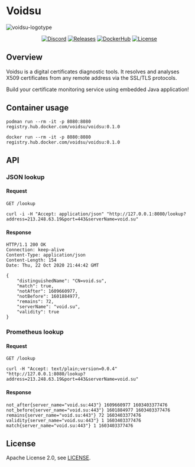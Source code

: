 # Voidsu

![voidsu-logotype](https://repository-images.githubusercontent.com/301179117/f4549580-14cc-11eb-9c63-3319c14221b9)

<p align="center">
<a href="https://discord.gg/33bAHde"><img src="https://img.shields.io/static/v1?logo=discord&label=&message=Discord&color=36393f&style=flat-square" alt="Discord"></a>
<a href="https://github.com/voidsu/voidsu/releases/latest"><img src="https://img.shields.io/github/release/voidsu/voidsu.svg?style=flat-square" alt="Releases"></a>
<a href="https://hub.docker.com/r/voidsu/voidsu"><img src="https://img.shields.io/static/v1?label=Docker&message=Hub&color=2496ED&logo=docker&logoColor=white&style=flat-square" alt="DockerHub"></a>
<a href="https://github.com/voidsu/voidsu/blob/master/LICENSE"><img src="https://img.shields.io/github/license/voidsu/voidsu.svg?style=flat-square" alt="License"></a>
</p>

## Overview
Voidsu is a digital certificates diagnostic tools.
It resolves and analyses X509 certificates from any remote address via the SSL/TLS protocols.

Build your certificate monitoring service using embedded Java application!

## Container usage
```shell script
podman run --rm -it -p 8080:8080 registry.hub.docker.com/voidsu/voidsu:0.1.0

docker run --rm -it -p 8080:8080 registry.hub.docker.com/voidsu/voidsu:0.1.0
```

## API
### JSON lookup
#### Request
```
GET /lookup
```
```shell script
curl -i -H "Accept: application/json" "http://127.0.0.1:8080/lookup?address=213.248.63.19&port=443&serverName=void.su"
```
#### Response
```http request
HTTP/1.1 200 OK
Connection: keep-alive
Content-Type: application/json
Content-Length: 154
Date: Thu, 22 Oct 2020 21:44:42 GMT

{
    "distinguishedName": "CN=void.su",
    "match": true,
    "notAfter": 1609660977,
    "notBefore": 1601884977,
    "remains": 72,
    "serverName": "void.su",
    "validity": true
}
```

### Prometheus lookup
#### Request
```
GET /lookup
```
```shell script
curl -H "Accept: text/plain;version=0.0.4" "http://127.0.0.1:8080/lookup?address=213.248.63.19&port=443&serverName=void.su"
```
#### Response
```
not_after{server_name="void.su:443"} 1609660977 1603403377476
not_before{server_name="void.su:443"} 1601884977 1603403377476
remains{server_name="void.su:443"} 72 1603403377476
validity{server_name="void.su:443"} 1 1603403377476
match{server_name="void.su:443"} 1 1603403377476
```

## License
Apache License 2.0, see [LICENSE](https://github.com/voidsu/voidsu/blob/master/LICENSE).